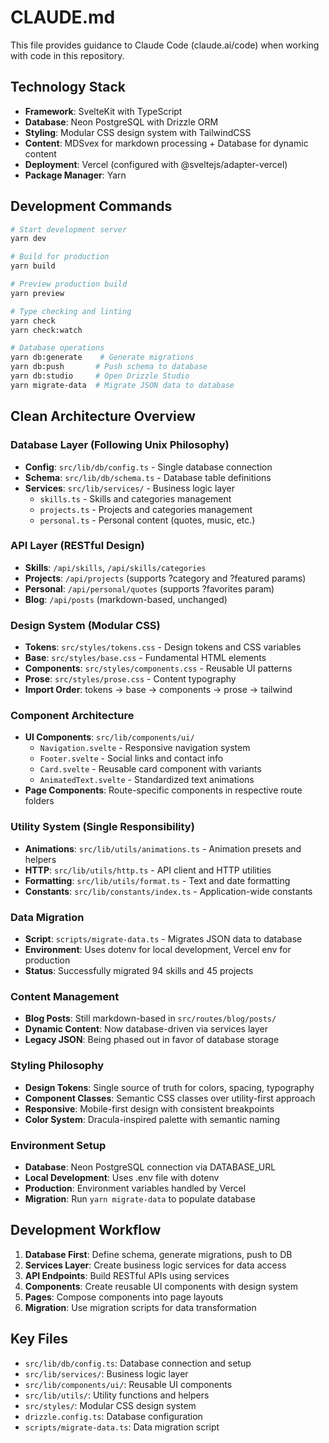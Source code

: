 # CLAUDE.md

This file provides guidance to Claude Code (claude.ai/code) when working with code in this repository.

## Technology Stack
- **Framework**: SvelteKit with TypeScript
- **Database**: Neon PostgreSQL with Drizzle ORM
- **Styling**: Modular CSS design system with TailwindCSS
- **Content**: MDSvex for markdown processing + Database for dynamic content
- **Deployment**: Vercel (configured with @sveltejs/adapter-vercel)
- **Package Manager**: Yarn

## Development Commands
```bash
# Start development server
yarn dev

# Build for production
yarn build

# Preview production build
yarn preview

# Type checking and linting
yarn check
yarn check:watch

# Database operations
yarn db:generate    # Generate migrations
yarn db:push       # Push schema to database
yarn db:studio     # Open Drizzle Studio
yarn migrate-data  # Migrate JSON data to database
```

## Clean Architecture Overview

### Database Layer (Following Unix Philosophy)
- **Config**: `src/lib/db/config.ts` - Single database connection
- **Schema**: `src/lib/db/schema.ts` - Database table definitions
- **Services**: `src/lib/services/` - Business logic layer
  - `skills.ts` - Skills and categories management
  - `projects.ts` - Projects and categories management
  - `personal.ts` - Personal content (quotes, music, etc.)

### API Layer (RESTful Design)
- **Skills**: `/api/skills`, `/api/skills/categories`
- **Projects**: `/api/projects` (supports ?category and ?featured params)
- **Personal**: `/api/personal/quotes` (supports ?favorites param)  
- **Blog**: `/api/posts` (markdown-based, unchanged)

### Design System (Modular CSS)
- **Tokens**: `src/styles/tokens.css` - Design tokens and CSS variables
- **Base**: `src/styles/base.css` - Fundamental HTML elements
- **Components**: `src/styles/components.css` - Reusable UI patterns
- **Prose**: `src/styles/prose.css` - Content typography
- **Import Order**: tokens → base → components → prose → tailwind

### Component Architecture
- **UI Components**: `src/lib/components/ui/`
  - `Navigation.svelte` - Responsive navigation system
  - `Footer.svelte` - Social links and contact info
  - `Card.svelte` - Reusable card component with variants
  - `AnimatedText.svelte` - Standardized text animations
- **Page Components**: Route-specific components in respective route folders

### Utility System (Single Responsibility)
- **Animations**: `src/lib/utils/animations.ts` - Animation presets and helpers
- **HTTP**: `src/lib/utils/http.ts` - API client and HTTP utilities
- **Formatting**: `src/lib/utils/format.ts` - Text and date formatting
- **Constants**: `src/lib/constants/index.ts` - Application-wide constants

### Data Migration
- **Script**: `scripts/migrate-data.ts` - Migrates JSON data to database
- **Environment**: Uses dotenv for local development, Vercel env for production
- **Status**: Successfully migrated 94 skills and 45 projects

### Content Management
- **Blog Posts**: Still markdown-based in `src/routes/blog/posts/`
- **Dynamic Content**: Now database-driven via services layer
- **Legacy JSON**: Being phased out in favor of database storage

### Styling Philosophy
- **Design Tokens**: Single source of truth for colors, spacing, typography
- **Component Classes**: Semantic CSS classes over utility-first approach
- **Responsive**: Mobile-first design with consistent breakpoints
- **Color System**: Dracula-inspired palette with semantic naming

### Environment Setup
- **Database**: Neon PostgreSQL connection via DATABASE_URL
- **Local Development**: Uses .env file with dotenv
- **Production**: Environment variables handled by Vercel
- **Migration**: Run `yarn migrate-data` to populate database

## Development Workflow
1. **Database First**: Define schema, generate migrations, push to DB
2. **Services Layer**: Create business logic services for data access
3. **API Endpoints**: Build RESTful APIs using services
4. **Components**: Create reusable UI components with design system
5. **Pages**: Compose components into page layouts
6. **Migration**: Use migration scripts for data transformation

## Key Files
- `src/lib/db/config.ts`: Database connection and setup
- `src/lib/services/`: Business logic layer
- `src/lib/components/ui/`: Reusable UI components
- `src/lib/utils/`: Utility functions and helpers
- `src/styles/`: Modular CSS design system
- `drizzle.config.ts`: Database configuration
- `scripts/migrate-data.ts`: Data migration script